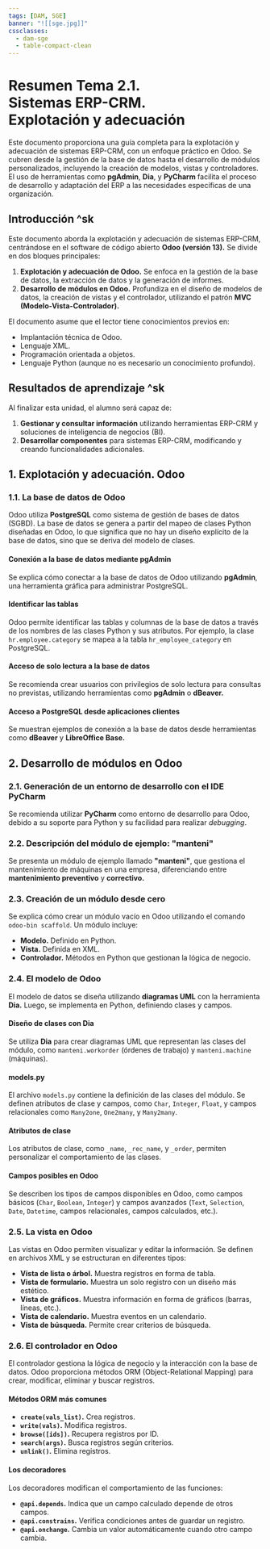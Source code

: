 ```yaml
---
tags: [DAM, SGE]
banner: "![[sge.jpg]]"
cssclasses:
  - dam-sge
  - table-compact-clean
---
```


# **Resumen Tema 2.1.** <br>Sistemas ERP-CRM. <br>Explotación y adecuación

Este documento proporciona una guía completa para la explotación y adecuación de sistemas ERP-CRM, con un enfoque práctico en Odoo. Se cubren desde la gestión de la base de datos hasta el desarrollo de módulos personalizados, incluyendo la creación de modelos, vistas y controladores. El uso de herramientas como **pgAdmin**, **Dia**, y **PyCharm** facilita el proceso de desarrollo y adaptación del ERP a las necesidades específicas de una organización.

## Introducción ^sk

Este documento aborda la explotación y adecuación de sistemas ERP-CRM, centrándose en el software de código abierto **Odoo (versión 13).** Se divide en dos bloques principales:

1. **Explotación y adecuación de Odoo.** Se enfoca en la gestión de la base de datos, la extracción de datos y la generación de informes.
2. **Desarrollo de módulos en Odoo.** Profundiza en el diseño de modelos de datos, la creación de vistas y el controlador, utilizando el patrón **MVC (Modelo-Vista-Controlador).**

El documento asume que el lector tiene conocimientos previos en:

- Implantación técnica de Odoo.
- Lenguaje XML.
- Programación orientada a objetos.
- Lenguaje Python (aunque no es necesario un conocimiento profundo).

## Resultados de aprendizaje ^sk

Al finalizar esta unidad, el alumno será capaz de:

1. **Gestionar y consultar información** utilizando herramientas ERP-CRM y soluciones de inteligencia de negocios (BI).
2. **Desarrollar componentes** para sistemas ERP-CRM, modificando y creando funcionalidades adicionales.

## 1. Explotación y adecuación. Odoo

### 1.1. **La base de datos de Odoo**

Odoo utiliza **PostgreSQL** como sistema de gestión de bases de datos (SGBD). La base de datos se genera a partir del mapeo de clases Python diseñadas en Odoo, lo que significa que no hay un diseño explícito de la base de datos, sino que se deriva del modelo de clases.

#### Conexión a la base de datos mediante pgAdmin

Se explica cómo conectar a la base de datos de Odoo utilizando **pgAdmin**, una herramienta gráfica para administrar PostgreSQL.

#### Identificar las tablas

Odoo permite identificar las tablas y columnas de la base de datos a través de los nombres de las clases Python y sus atributos. Por ejemplo, la clase `hr.employee.category` se mapea a la tabla `hr_employee_category` en PostgreSQL.

#### Acceso de solo lectura a la base de datos

Se recomienda crear usuarios con privilegios de solo lectura para consultas no previstas, utilizando herramientas como **pgAdmin** o **dBeaver.**

#### Acceso a PostgreSQL desde aplicaciones clientes

Se muestran ejemplos de conexión a la base de datos desde herramientas como **dBeaver** y **LibreOffice Base.**

## 2. Desarrollo de módulos en Odoo

### 2.1. **Generación de un entorno de desarrollo con el IDE PyCharm**

Se recomienda utilizar **PyCharm** como entorno de desarrollo para Odoo, debido a su soporte para Python y su facilidad para realizar *debugging*.

### 2.2. **Descripción del módulo de ejemplo: "manteni"**

Se presenta un módulo de ejemplo llamado **"manteni"**, que gestiona el mantenimiento de máquinas en una empresa, diferenciando entre **mantenimiento preventivo** y **correctivo.**

### 2.3. **Creación de un módulo desde cero**

Se explica cómo crear un módulo vacío en Odoo utilizando el comando `odoo-bin scaffold`. Un módulo incluye:

- **Modelo.** Definido en Python.
- **Vista.** Definida en XML.
- **Controlador.** Métodos en Python que gestionan la lógica de negocio.

### 2.4. **El modelo de Odoo**

El modelo de datos se diseña utilizando **diagramas UML** con la herramienta **Dia.** Luego, se implementa en Python, definiendo clases y campos.

#### Diseño de clases con Dia

Se utiliza **Dia** para crear diagramas UML que representan las clases del módulo, como `manteni.workorder` (órdenes de trabajo) y `manteni.machine` (máquinas).

#### models.py

El archivo `models.py` contiene la definición de las clases del módulo. Se definen atributos de clase y campos, como `Char`, `Integer`, `Float`, y campos relacionales como `Many2one`, `One2many`, y `Many2many`.

#### Atributos de clase

Los atributos de clase, como `_name`, `_rec_name`, y `_order`, permiten personalizar el comportamiento de las clases.

#### Campos posibles en Odoo

Se describen los tipos de campos disponibles en Odoo, como campos básicos (`Char`, `Boolean`, `Integer`) y campos avanzados (`Text`, `Selection`, `Date`, `Datetime`, campos relacionales, campos calculados, etc.).

### 2.5. **La vista en Odoo**

Las vistas en Odoo permiten visualizar y editar la información. Se definen en archivos XML y se estructuran en diferentes tipos:

- **Vista de lista o árbol.** Muestra registros en forma de tabla.
- **Vista de formulario.** Muestra un solo registro con un diseño más estético.
- **Vista de gráficos.** Muestra información en forma de gráficos (barras, líneas, etc.).
- **Vista de calendario.** Muestra eventos en un calendario.
- **Vista de búsqueda.** Permite crear criterios de búsqueda.

### 2.6. **El controlador en Odoo**

El controlador gestiona la lógica de negocio y la interacción con la base de datos. Odoo proporciona métodos ORM (Object-Relational Mapping) para crear, modificar, eliminar y buscar registros.

#### Métodos ORM más comunes
- **`create(vals_list)`.** Crea registros.
- **`write(vals)`.** Modifica registros.
- **`browse([ids])`.** Recupera registros por ID.
- **`search(args)`.** Busca registros según criterios.
- **`unlink()`.** Elimina registros.

#### Los decoradores

Los decoradores modifican el comportamiento de las funciones:

- **`@api.depends`.** Indica que un campo calculado depende de otros campos.
- **`@api.constrains`.** Verifica condiciones antes de guardar un registro.
- **`@api.onchange`.** Cambia un valor automáticamente cuando otro campo cambia.
